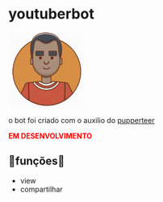 # youtuberbot

<img src="./src/i.png" style="width:150px;">
<p>o bot foi criado com o auxilio do <a href="https://github.com/puppeteer/puppeteer"> pupperteer</a>
</p>
<strong style="color:red"> EM DESENVOLVIMENTO</strong>
<h2>🤖funções🤖</h2>
<ul>
<li>view</li>
<li>compartilhar</li>
</ul>